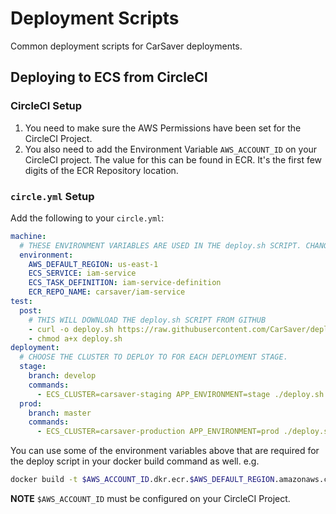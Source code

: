 # Deployment Scripts

Common deployment scripts for CarSaver deployments.

## Deploying to ECS from CircleCI

### CircleCI Setup

1. You need to make sure the AWS Permissions have been set for the CircleCI Project.
2. You also need to add the Environment Variable `AWS_ACCOUNT_ID` on your CircleCI project.  The value for this can be found in ECR. It's the first few digits of the ECR Repository location.

### `circle.yml` Setup

Add the following to your `circle.yml`:

```yaml
machine:
  # THESE ENVIRONMENT VARIABLES ARE USED IN THE deploy.sh SCRIPT. CHANGE THE VALUES AS NEEDED.
  environment:
    AWS_DEFAULT_REGION: us-east-1
    ECS_SERVICE: iam-service
    ECS_TASK_DEFINITION: iam-service-definition
    ECR_REPO_NAME: carsaver/iam-service
test:
  post:
    # THIS WILL DOWNLOAD THE deploy.sh SCRIPT FROM GITHUB
    - curl -o deploy.sh https://raw.githubusercontent.com/CarSaver/deployment-scripts/master/deploy.sh?token=AACz8wl_JVUvCAfj8ql--yQuNrntAHHxks5XfRM1wA%3D%3D
    - chmod a+x deploy.sh
deployment:
  # CHOOSE THE CLUSTER TO DEPLOY TO FOR EACH DEPLOYMENT STAGE.
  stage:
    branch: develop
    commands:
      - ECS_CLUSTER=carsaver-staging APP_ENVIRONMENT=stage ./deploy.sh
  prod:
    branch: master
    commands:
      - ECS_CLUSTER=carsaver-production APP_ENVIRONMENT=prod ./deploy.sh
```

You can use some of the environment variables above that are required for the deploy script in your docker build command as well. e.g.

```sh
docker build -t $AWS_ACCOUNT_ID.dkr.ecr.$AWS_DEFAULT_REGION.amazonaws.com/$ECR_REPO_NAME:$CIRCLE_SHA1 .
```

__NOTE__ `$AWS_ACCOUNT_ID` must be configured on your CircleCI Project.

